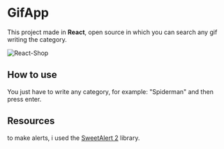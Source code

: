 # GifApp

This project made in **React**, open source in which you can search any gif writing the category.

![React-Shop](https://brakoweb.com/images/fulls/gifapp.png)

## How to use
You just have to write any category, for example: "Spiderman" and then press enter.

## Resources
to make alerts, i used the [SweetAlert 2](https://sweetalert2.github.io/)  library.